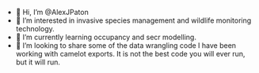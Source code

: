 - 👋 Hi, I’m @AlexJPaton
- 👀 I’m interested in invasive species management and wildlife monitoring technology. 
- 🌱 I’m currently learning occupancy and secr modelling. 
- 💞️ I’m looking to share some of the data wrangling code I have been working with camelot exports. It is not the best code you will ever run, but it will run. 


<!---
AlexJPaton/AlexJPaton is a ✨ special ✨ repository because its `README.md` (this file) appears on your GitHub profile.
You can click the Preview link to take a look at your changes.
--->
